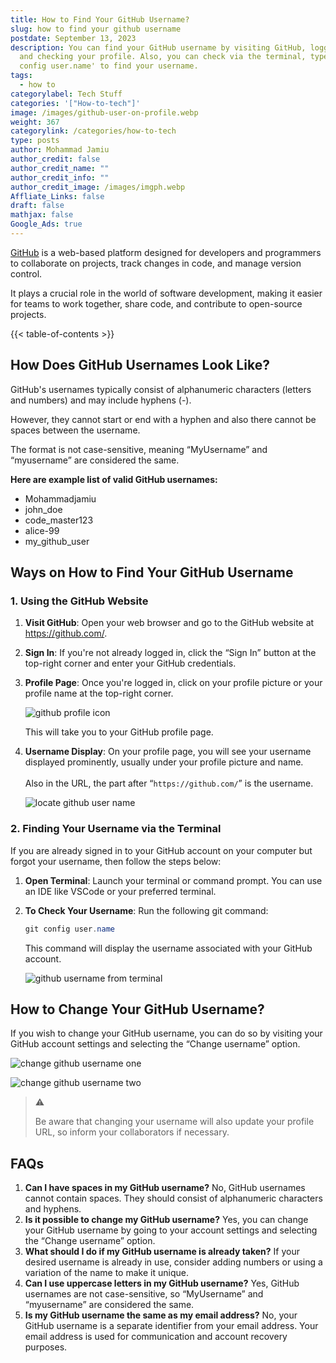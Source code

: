 ```yaml
---
title: How to Find Your GitHub Username?
slug: how to find your github username
postdate: September 13, 2023
description: You can find your GitHub username by visiting GitHub, logging in,
  and checking your profile. Also, you can check via the terminal, type 'git
  config user.name' to find your username.
tags:
  - how to
categorylabel: Tech Stuff
categories: '["How-to-tech"]'
image: /images/github-user-on-profile.webp
weight: 367
categorylink: /categories/how-to-tech
type: posts
author: Mohammad Jamiu
author_credit: false
author_credit_name: ""
author_credit_info: ""
author_credit_image: /images/imgph.webp
Affliate_Links: false
draft: false
mathjax: false
Google_Ads: true
---
```

[GitHub](https://github.com/) is a web-based platform designed for developers and programmers to collaborate on projects, track changes in code, and manage version control. 

It plays a crucial role in the world of software development, making it easier for teams to work together, share code, and contribute to open-source projects.

{{< table-of-contents >}}

## **How Does GitHub Usernames Look Like?**

GitHub's usernames typically consist of alphanumeric characters (letters and numbers) and may include hyphens (-). 

However, they cannot start or end with a hyphen and also there cannot be spaces between the username. 

The format is not case-sensitive, meaning “MyUsername” and “myusername” are considered the same.

**Here are example list of valid GitHub usernames:**

* Mohammadjamiu
* john_doe
* code_master123
* alice-99
* my_github_user

## **Ways on How to Find Your GitHub Username**

### **1. Using the GitHub Website**

1. **Visit GitHub**: Open your web browser and go to the GitHub website at <https://github.com/>.
2. **Sign In**: If you're not already logged in, click the “Sign In” button at the top-right corner and enter your GitHub credentials.
3. **Profile Page**: Once you're logged in, click on your profile picture or your profile name at the top-right corner. 

   ![github profile icon](/images/github-click-on-profile.webp "github profile icon")

   This will take you to your GitHub profile page.
4. **Username Display**: On your profile page, you will see your username displayed prominently, usually under your profile picture and name. \
   \
   Also in the URL, the part after “`https://github.com/`” is the username. 

   ![locate github user name](/images/github-user-on-profile.webp "locate github user name")

### **2. Finding Your Username via the Terminal**

If you are already signed in to your GitHub account on your computer but forgot your username, then follow the steps below:

1. **Open Terminal**: Launch your terminal or command prompt. You can use an IDE like VSCode or your preferred terminal.
2. **To Check Your Username**: Run the following git command:

   ```powershell
   git config user.name
   ```

   This command will display the username associated with your GitHub account.

   ![github username from terminal](/images/git-username-from-terminal.webp "github username from terminal")

## **How to Change Your GitHub Username?**

If you wish to change your GitHub username, you can do so by visiting your GitHub account settings and selecting the “Change username” option. 

![change github username one](/images/click-on-settings-to-change-github-username.webp "change github username one")

![change github username two](/images/change-username-on-github.webp "change github username two")

> :warning:
>
> Be aware that changing your username will also update your profile URL, so inform your collaborators if necessary.





## **FAQs**

1. **Can I have spaces in my GitHub username?** No, GitHub usernames cannot contain spaces. They should consist of alphanumeric characters and hyphens.
2. **Is it possible to change my GitHub username?** Yes, you can change your GitHub username by going to your account settings and selecting the “Change username” option.
3. **What should I do if my GitHub username is already taken?** If your desired username is already in use, consider adding numbers or using a variation of the name to make it unique.
4. **Can I use uppercase letters in my GitHub username?** Yes, GitHub usernames are not case-sensitive, so “MyUsername” and “myusername” are considered the same.
5. **Is my GitHub username the same as my email address?** No, your GitHub username is a separate identifier from your email address. Your email address is used for communication and account recovery purposes.